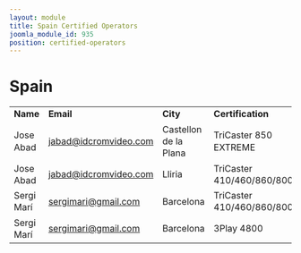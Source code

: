 ```yaml
---
layout: module
title: Spain Certified Operators
joomla_module_id: 935
position: certified-operators
---
```

<h1>Spain</h1>
<table style="width: 100%; line-height: 16pt;" border="0">
	<tbody>
		<tr>
			<td style="width: 24%;"><strong>Name</strong>
			</td>
			<td style="width: 29%;"><strong>Email</strong>
			</td>
			<td style="width: 18%;"><strong>City</strong>
			</td>
			<td style="width: 27%;"><strong>Certification</strong>
			</td>
			<td style="width: 2%; text-align: right;"><strong>Date&nbsp;</strong>
			</td>
		</tr>
		<tr>
			<td>Jose Abad</td>
			<td><a href="mailto: jabad@idcromvideo.com">jabad@idcromvideo.com</a>
			</td>
			<td>Castellon de la Plana</td>
			<td>TriCaster 850 EXTREME</td>
			<td style="text-align: right;">6/7/12</td>
		</tr>
		<tr>
			<td>Jose Abad</td>
			<td><a href="mailto: jabad@idcromvideo.com">jabad@idcromvideo.com</a>
			</td>
			<td>Lliria</td>
			<td>TriCaster 410/460/860/8000</td>
			<td style="text-align: right;">6/5/14</td>
		</tr>
		<tr>
			<td>Sergi Marí</td>
			<td><a href="mailto: sergimari@gmail.com">sergimari@gmail.com</a>
			</td>
			<td>Barcelona</td>
			<td>TriCaster 410/460/860/8000</td>
			<td style="text-align: right;">7/11/14</td>
		</tr>
		<tr>
			<td>Sergi Marí</td>
			<td><a href="mailto: sergimari@gmail.com">sergimari@gmail.com</a>
			</td>
			<td>Barcelona</td>
			<td>3Play 4800</td>
			<td style="text-align: right;">7/11/14</td>
		</tr>
	</tbody>
</table>
